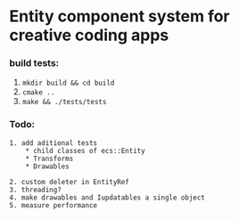 # Entity component system for creative coding apps

### build tests:

1. `mkdir build && cd build`
2. `cmake ..`
3. `make && ./tests/tests`

### Todo: 
    1. add aditional tests
        * child classes of ecs::Entity
        * Transforms 
        * Drawables
    
    2. custom deleter in EntityRef
    3. threading? 
    4. make drawables and Iupdatables a single object
    5. measure performance